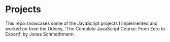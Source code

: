 # Projects
This repo showcases some of the JavaScript projects I implemented and worked on from the Udemy, 'The Complete JavaScript Course: From Zero to Expert!' by Jonas Schmedtmann.
